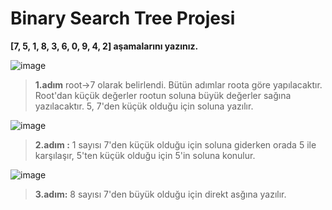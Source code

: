 # Binary Search Tree Projesi

**[7, 5, 1, 8, 3, 6, 0, 9, 4, 2] aşamalarını yazınız.**



 ![image](https://user-images.githubusercontent.com/84670856/204888645-429e0901-475d-4244-b303-919d1971a095.png)
 > **1.adım** root->7 olarak belirlendi. Bütün adımlar roota göre yapılacaktır. Root'dan küçük değerler rootun soluna büyük değerler sağına yazılacaktır. 5, 7'den küçük olduğu için soluna yazılır.

 ![image](https://user-images.githubusercontent.com/84670856/204889597-50c0225e-1b67-4f48-95bd-57d93f7f1895.png)
> **2.adım :** 1 sayısı 7'den küçük olduğu için soluna giderken orada 5 ile karşılaşır, 5'ten küçük olduğu için 5'in soluna konulur.


 ![image](https://user-images.githubusercontent.com/84670856/204890101-4be9ea98-33e8-4335-897d-f875599fd77f.png)
> **3.adım:** 8 sayısı 7'den büyük olduğu için direkt asğına yazılır.


